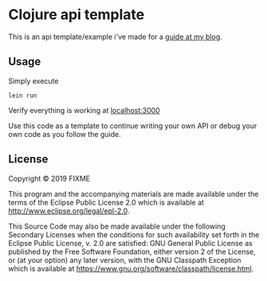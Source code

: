 # Clojure api template

This is an api template/example i've made for a [guide at my blog](http://matthewlisp.com/set-up-clojure-api/).
## Usage

Simply execute 
```
lein run
```
Verify everything is working at [localhost:3000](http://localhost:3000)

Use this code as a template to continue writing your own API or debug your own code as you follow the guide.

## License

Copyright © 2019 FIXME

This program and the accompanying materials are made available under the
terms of the Eclipse Public License 2.0 which is available at
http://www.eclipse.org/legal/epl-2.0.

This Source Code may also be made available under the following Secondary
Licenses when the conditions for such availability set forth in the Eclipse
Public License, v. 2.0 are satisfied: GNU General Public License as published by
the Free Software Foundation, either version 2 of the License, or (at your
option) any later version, with the GNU Classpath Exception which is available
at https://www.gnu.org/software/classpath/license.html.
